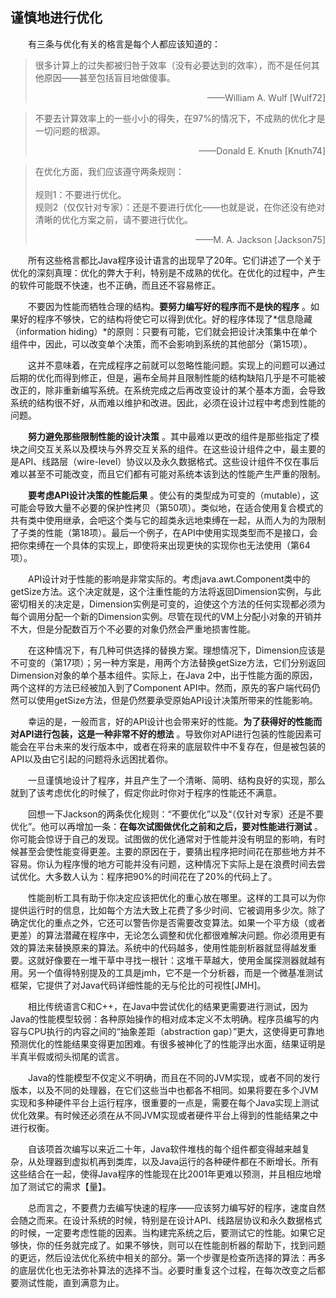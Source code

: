 ## 谨慎地进行优化

&emsp;&emsp;有三条与优化有关的格言是每个人都应该知道的：

> 很多计算上的过失都被归咎于效率（没有必要达到的效率），而不是任何其他原因——甚至包括盲目地做傻事。<p align="right">——William A. Wulf [Wulf72] </p>

> 不要去计算效率上的一些小小的得失，在97%的情况下，不成熟的优化才是一切问题的根源。<p align="right">——Donald E. Knuth [Knuth74] </p>

> 在优化方面，我们应该遵守两条规则：<br><br>规则1：不要进行优化。<br>规则2（仅仅针对专家）：还是不要进行优化——也就是说，在你还没有绝对清晰的优化方案之前，请不要进行优化。<p align="right">——M. A. Jackson [Jackson75]</p>

&emsp;&emsp;所有这些格言都比Java程序设计语言的出现早了20年。它们讲述了一个关于优化的深刻真理：优化的弊大于利，特别是不成熟的优化。在优化的过程中，产生的软件可能既不快速，也不正确，而且还不容易修正。

&emsp;&emsp;不要因为性能而牺牲合理的结构。**要努力编写好的程序而不是快的程序** 。如果好的程序不够快，它的结构将使它可以得到优化。好的程序体现了*信息隐藏（information hiding）*的原则：只要有可能，它们就会把设计决策集中在单个组件中，因此，可以改变单个决策，而不会影响到系统的其他部分（第15项）。

&emsp;&emsp;这并不意味着，在完成程序之前就可以忽略性能问题。实现上的问题可以通过后期的优化而得到修正，但是，遍布全局并且限制性能的结构缺陷几乎是不可能被改正的，除非重新编写系统。在系统完成之后再改变设计的某个基本方面，会导致系统的结构很不好，从而难以维护和改进。因此，必须在设计过程中考虑到性能的问题。

&emsp;&emsp;**努力避免那些限制性能的设计决策** 。其中最难以更改的组件是那些指定了模块之间交互关系以及模块与外界交互关系的组件。在这些设计组件之中，最主要的是API、线路层（wire-level）协议以及永久数据格式。这些设计组件不仅在事后难以甚至不可能改变，而且它们都有可能对系统本该到达的性能产生严重的限制。

&emsp;&emsp;**要考虑API设计决策的性能后果** 。使公有的类型成为可变的（mutable），这可能会导致大量不必要的保护性拷贝（第50项）。类似地，在适合使用复合模式的共有类中使用继承，会吧这个类与它的超类永远地束缚在一起，从而人为的为限制了子类的性能（第18项）。最后一个例子，在API中使用实现类型而不是接口，会把你束缚在一个具体的实现上，即使将来出现更快的实现你也无法使用（第64项）。

&emsp;&emsp;API设计对于性能的影响是非常实际的。考虑java.awt.Component类中的getSize方法。这个决定就是，这个注重性能的方法将返回Dimension实例，与此密切相关的决定是，Dimension实例是可变的，迫使这个方法的任何实现都必须为每个调用分配一个新的Dimension实例。尽管在现代的VM上分配小对象的开销并不大，但是分配数百万个不必要的对象仍然会严重地损害性能。

&emsp;&emsp;在这种情况下，有几种可供选择的替换方案。理想情况下，Dimension应该是不可变的（第17项）；另一种方案是，用两个方法替换getSize方法，它们分别返回Dimension对象的单个基本组件。实际上，在Java 2中，出于性能方面的原因，两个这样的方法已经被加入到了Component API中。然而，原先的客户端代码仍然可以使用getSize方法，但是仍然要承受原始API设计决策所带来的性能影响。

&emsp;&emsp;幸运的是，一般而言，好的API设计也会带来好的性能。**为了获得好的性能而对API进行包装，这是一种非常不好的想法** 。导致你对API进行包装的性能因素可能会在平台未来的发行版本中，或者在将来的底层软件中不复存在，但是被包装的API以及由它引起的问题将永远困扰着你。

&emsp;&emsp;一旦谨慎地设计了程序，并且产生了一个清晰、简明、结构良好的实现，那么就到了该考虑优化的时候了，假定你此时你对于程序的性能还不满意。

&emsp;&emsp;回想一下Jackson的两条优化规则：“不要优化”以及“（仅针对专家）还是不要优化”。他可以再增加一条：**在每次试图做优化之前和之后，要对性能进行测试** 。你可能会惊讶于自己的发现。试图做的优化通常对于性能并没有明显的影响，有时候甚至会使性能变得更差。主要的原因在于，要猜出程序把时间花在那些地方并不容易。你认为程序慢的地方可能并没有问题，这种情况下实际上是在浪费时间去尝试优化。大多数人认为：程序把90%的时间花在了20%的代码上了。

&emsp;&emsp;性能剖析工具有助于你决定应该把优化的重心放在哪里。这样的工具可以为你提供运行时的信息，比如每个方法大致上花费了多少时间、它被调用多少次。除了确定优化的重点之外，它还可以警告你是否需要改变算法。如果一个平方级（或者更差）的算法潜藏在程序中，无论怎么调整和优化都很难解决问题。你必须用更有效的算法来替换原来的算法。系统中的代码越多，使用性能剖析器就显得越发重要。这就好像要在一堆干草中寻找一根针：这堆干草越大，使用金属探测器就越有用。另一个值得特别提及的工具是jmh，它不是一个分析器，而是一个微基准测试框架，它提供了对Java代码详细性能的无与伦比的可视性\[JMH\]。

&emsp;&emsp;相比传统语言C和C++，在Java中尝试优化的结果更需要进行测试，因为Java的性能模型较弱：各种原始操作的相对成本定义不太明确。程序员编写的内容与CPU执行的内容之间的“抽象差距（abstraction gap）”更大，这使得更可靠地预测优化的性能结果变得更加困难。有很多被神化了的性能浮出水面，结果证明是半真半假或彻头彻尾的谎言。

&emsp;&emsp;Java的性能模型不仅定义不明确，而且在不同的JVM实现，或者不同的发行版本，以及不同的处理器，在它们这些当中也都各不相同。如果将要在多个JVM实现和多种硬件平台上运行程序，很重要的一点是，需要在每个Java实现上测试优化效果。有时候还必须在从不同JVM实现或者硬件平台上得到的性能结果之中进行权衡。

&emsp;&emsp;自该项首次编写以来近二十年，Java软件堆栈的每个组件都变得越来越复杂，从处理器到虚拟机再到类库，以及Java运行的各种硬件都在不断增长。所有这些结合在一起，使得Java程序的性能现在比2001年更难以预测，并且相应地增加了测试它的需求【量】。

&emsp;&emsp;总而言之，不要费力去编写快速的程序——应该努力编写好的程序，速度自然会随之而来。在设计系统的时候，特别是在设计API、线路层协议和永久数据格式的时候，一定要考虑性能的因素。当构建完系统之后，要测试它的性能。如果它足够快，你的任务就完成了。如果不够快，则可以在性能剖析器的帮助下，找到问题的更远，然后设法优化系统中相关的部分。第一个步骤是检查所选择的算法：再多的底层优化也无法弥补算法的选择不当。必要时重复这个过程，在每次改变之后都要测试性能，直到满意为止。